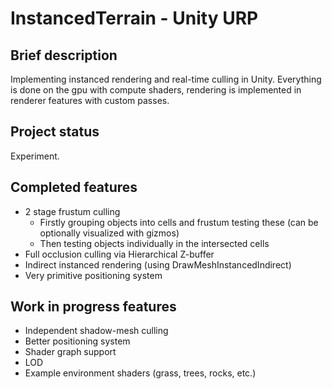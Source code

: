 # InstancedTerrain - Unity URP

## Brief description
Implementing instanced rendering and real-time culling in Unity. Everything is done on the gpu with compute shaders, rendering is implemented in renderer features with custom passes.

## Project status
Experiment.

## Completed features
- 2 stage frustum culling
	- Firstly grouping objects into cells and frustum testing these (can be optionally visualized with gizmos)
	- Then testing objects individually in the intersected cells
- Full occlusion culling via Hierarchical Z-buffer
- Indirect instanced rendering (using DrawMeshInstancedIndirect)
- Very primitive positioning system

## Work in progress features
- Independent shadow-mesh culling
- Better positioning system
- Shader graph support
- LOD
- Example environment shaders (grass, trees, rocks, etc.)